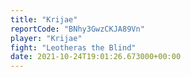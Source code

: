 ```yaml
---
title: "Krijae"
reportCode: "BNhy3GwzCKJA89Vn"
player: "Krijae"
fight: "Leotheras the Blind"
date: 2021-10-24T19:01:26.673000+00:00
---
```

